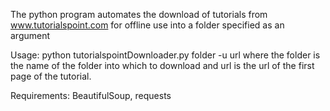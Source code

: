 The python program automates the download of tutorials from www.tutorialspoint.com for offline use into a folder specified as an argument

Usage:
python tutorialspointDownloader.py folder -u url 
where the folder is the name of the folder into which to download and url is the url of the first page of the tutorial.

Requirements:
BeautifulSoup, requests
